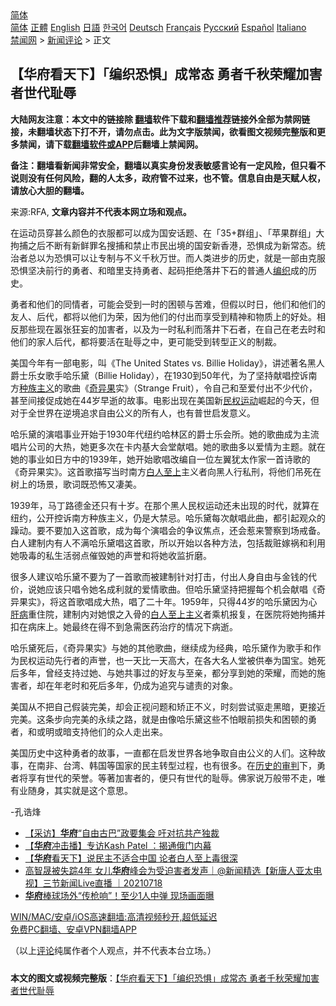  <!-- 面包屑导航 --> <div class="breadcrumb"><!-- GTranslate: https://gtranslate.io/ -->  <div class="switcher notranslate">  <div class="selected">  <a href="#" onclick="return false;"> 简体</a>  </div>  <div class="option">  <a href="https://www.bannedbook.org" onclick="doGTranslate('zh-CN|zh-CN');jQuery('div.switcher div.selected a').html(jQuery(this).html());return false;" title="简体中文" class="nturl selected"> 简体</a>  <a href="https://www.bannedbook.org/zh-tw/" onclick="doGTranslate('zh-CN|zh-TW');jQuery('div.switcher div.selected a').html(jQuery(this).html());return false;" title="繁體中文" class="nturl"> 正體</a>  <a href="https://www.bannedbook.org/en/" onclick="doGTranslate('zh-CN|en');jQuery('div.switcher div.selected a').html(jQuery(this).html());return false;" title="English" class="nturl"> English</a>  <a href="https://www.bannedbook.org/ja/" onclick="doGTranslate('zh-CN|ja');jQuery('div.switcher div.selected a').html(jQuery(this).html());return false;" title="日本語" class="nturl"> 日語</a>  <a href="https://www.bannedbook.org/ko/" onclick="doGTranslate('zh-CN|ko');jQuery('div.switcher div.selected a').html(jQuery(this).html());return false;" title="한국어" class="nturl"> 한국어</a>  <a href="https://www.bannedbook.org/de/" onclick="doGTranslate('zh-CN|de');jQuery('div.switcher div.selected a').html(jQuery(this).html());return false;" title="Deutsch" class="nturl"> Deutsch</a>  <a href="https://www.bannedbook.org/fr/" onclick="doGTranslate('zh-CN|fr');jQuery('div.switcher div.selected a').html(jQuery(this).html());return false;" title="Français" class="nturl"> Français</a>  <a href="https://www.bannedbook.org/ru/" onclick="doGTranslate('zh-CN|ru');jQuery('div.switcher div.selected a').html(jQuery(this).html());return false;" title="Русский" class="nturl"> Русский</a>  <a href="https://www.bannedbook.org/es/" onclick="doGTranslate('zh-CN|es');jQuery('div.switcher div.selected a').html(jQuery(this).html());return false;" title="Español" class="nturl"> Español</a>  <a href="https://www.bannedbook.org/it/" onclick="doGTranslate('zh-CN|it');jQuery('div.switcher div.selected a').html(jQuery(this).html());return false;" title="Italiano" class="nturl"> Italiano</a>  </div>  </div>      <div class='breadcrumb-sub'><!-- Breadcrumb NavXT 6.3.0 --> <a href="https://www.bannedbook.org/" class="home">禁闻网</a> &gt; <a href="https://www.bannedbook.org/bnews/comments/" class="category">新闻评论</a> &gt; 正文</div></div><h2>【华府看天下】「编织恐惧」成常态 勇者千秋荣耀加害者世代耻辱</h2> <p class="notice"><b>大陆网友注意：本文中的链接除 <a href="https://github.com/bannedbook/fanqiang" >翻墙</a>软件下载和<a href="https://github.com/killgcd/justmysocks/blob/master/README.md">翻墙推荐</a>链接外全部为禁网链接，未翻墙状态下打不开，请勿点击。此为文字版禁闻，欲看图文视频完整版和更多禁闻，请下载<a href="https://github.com/bannedbook/fanqiang">翻墙软件或APP</a>后翻墙上禁闻网。</p><p>备注：翻墙看新闻非常安全，翻墙以真实身份发表敏感言论有一定风险，但只看不说则没有任何风险，翻的人太多，政府管不过来，也不管。信息自由是天赋人权，请放心大胆的翻墙。</b></p>  <div class="entry"> <p>来源:RFA, <strong>文章内容并不代表本网立场和观点。</strong></p> <p>在运动员穿甚么颜色的衣服都可以成为国安话题、在「35+群组」、「苹果群组」大拘捕之后不断有新鲜罪名搜捕和禁止市民出境的国安新香港，恐惧成为新常态。统治者总以为恐惧可以让专制与不义千秋万世。而人类进步的历史，就是一部由克服恐惧坚决前行的勇者、和暗里支持勇者、起码拒绝落井下石的普通人<a href="https://www.bannedbook.org/bnews/tag/%E7%BC%96%E7%BB%87/" class="st_tag internal_tag" rel="tag" title="标签 编织 下的日志">编织</a>成的历史。</p> <p>勇者和他们的同情者，可能会受到一时的困顿与苦难，但假以时日，他们和他们的友人、后代，都将以他们为荣，因为他们的付出而享受到精神和物质上的好处。相反那些现在嚣张狂妄的加害者，以及为一时私利而落井下石者，在自己在老去时和他们的家人后代，都将要活在耻辱之中，更可能受到转型正义的制裁。</p>  <p>美国今年有一部电影，叫《The United States vs. Billie Holiday》，讲述著名黑人爵士乐女歌手哈乐黛（Billie Holiday），在1930到50年代，为了坚持献唱控诉南方<a href="https://www.bannedbook.org/bnews/tag/%E7%A7%8D%E6%97%8F%E4%B8%BB%E4%B9%89/" class="st_tag internal_tag" rel="tag" title="标签 种族主义 下的日志">种族主义</a>的歌曲《<a href="https://www.bannedbook.org/bnews/tag/%e5%a5%87%e5%bc%82%e6%9e%9c/" class="st_tag internal_tag" rel="tag" title="标签 奇异果 下的日志">奇异果</a>实》（Strange Fruit），令自己和至爱付出不少代价，甚至间接促成她在44岁早逝的故事。电影出现在美国新<a href="https://www.bannedbook.org/bnews/tag/%E6%B0%91%E6%9D%83%E8%BF%90%E5%8A%A8/" class="st_tag internal_tag" rel="tag" title="标签 民权运动 下的日志">民权运动</a>崛起的今天，但对于全世界在逆境追求自由公义的所有人，也有普世启发意义。</p> <p>哈乐黛的演唱事业开始于1930年代纽约哈林区的爵士乐会所。她的歌曲成为主流唱片公司的大热，她更多次在卡内基大会堂献唱。她的歌曲多以爱情为主题。就在她的事业如日方中的1939年，她开始歌唱改编自一位左翼犹太作家一首诗歌的《奇异果实》。这首歌描写当时南方<a href="https://www.bannedbook.org/bnews/tag/%E7%99%BD%E4%BA%BA%E8%87%B3%E4%B8%8A/" class="st_tag internal_tag" rel="tag" title="标签 白人至上 下的日志">白人至上</a>主义者向黑人行私刑，将他们吊死在树上的场景，歌词既恐怖又凄美。</p> <p>1939年，马丁路德金还只有十岁。在那个黑人民权运动还未出现的时代，就算在纽约，公开控诉南方种族主义，仍是大禁忌。哈乐黛每次献唱此曲，都引起观众的躁动。要不要加入这首歌，成为每个演唱会的争议焦点，还会惹来警察到场戒备。白人建制内有人不满哈乐黛唱这首歌，所以开始以各种方法，包括裁赃嫁祸和利用她吸毒的私生活弱点催毁她的声誉和将她收监折磨。</p>  <p>很多人建议哈乐黛不要为了一首歌而被建制针对打击，付出人身自由与金钱的代价，说她应该只唱令她名成利就的爱情歌曲。但哈乐黛坚持把握每个机会献唱《奇异果实》，将这首歌唱成大热，唱了二十年。1959年，只得44岁的哈乐黛因为心<a href="https://www.bannedbook.org/bnews/tag/%E8%82%9D%E7%97%85/" class="st_tag internal_tag" rel="tag" title="标签 肝病 下的日志">肝病</a>重住院，建制内对她恨之入骨的<a href="https://www.bannedbook.org/bnews/tag/%E7%99%BD%E4%BA%BA%E8%87%B3%E4%B8%8A%E4%B8%BB%E4%B9%89/" class="st_tag internal_tag" rel="tag" title="标签 白人至上主义 下的日志">白人至上主义</a>者乘机报复，在医院将她拘捕并扣在病床上。她最终在得不到急需医药治疗的情况下病逝。</p> <p>哈乐黛死后，《奇异果实》与她的其他歌曲，继续成为经典，哈乐黛作为歌手和作为民权运动先行者的声誉，也一天比一天高大，在各大名人堂被供奉为国宝。她死后多年，曾经支持过她、与她共事过的好友与至亲，都分享到她的荣耀，而她的施害者，却在年老时和死后多年，仍成为追究与谴责的对象。</p> <p>美国从不把自己假装完美，却会正视问题和矫正不义，时刻尝试驱走黑暗，更接近完美。这条步向完美的永续之路，就是由像哈乐黛这些不怕眼前损失和困顿的勇者，和或明或暗支持他们的众人走出来。</p>  <p>美国历史中这种勇者的故事，一直都在启发世界各地争取自由公义的人们。这种故事，在南非、台湾、韩国等国家的民主转型过程，也有很多。在<span class='wp_keywordlink'><a href="https://www.bannedbook.org/forum2/topic1640.html" title="正见网《历史的审判》" target="_blank">历史的审判</a></span>下，勇者将享有世代的荣誉。等著加害者的，便只有世代的耻辱。佛家说万般带不走，唯有业随身，其实就是这个意思。</p> <p>-孔诰烽</p> <ul class='op-related-articles' title='相关阅读'> <li><a href='https://www.bannedbook.org/bnews/comments/20210728/1595385.html' target='_blank'>【采访】<b>华府</b>“自由古巴”政要集会 吁对抗共产独裁</a></li> <li><a href='https://www.bannedbook.org/bnews/bannedvideo/20210725/1593628.html' target='_blank'>【<b>华府</b>冲击播】专访Kash Patel ：揭通俄门内幕</a></li> <li><a href='https://www.bannedbook.org/bnews/comments/20210722/1592264.html' target='_blank'>【<b>华府</b>看天下】说民主不适合中国 论者白人至上毒很深</a></li> <li><a href='https://www.bannedbook.org/bnews/bannedvideo/20210718/1589550.html' target='_blank'>高智晟被失踪4年 女儿<b>华府</b>峰会为受迫害者发声｜@新闻精选【新唐人亚太电视】三节新闻Live直播 ｜20210718</a></li> <li><a href='https://www.bannedbook.org/bnews/cnnews/20210718/1589460.html' target='_blank'><b>华府</b>棒球场外“传枪响”！至少1人中弹 现场画面曝</a></li> </ul> <p class="texttj"> <a href="https://github.com/bannedbook/fanqiang/wiki/V2ray%E6%9C%BA%E5%9C%BA" target="_blank">WIN/MAC/安卓/iOS高速翻墙:高清视频秒开,超低延迟</a><br/> <a href="https://github.com/bannedbook/fanqiang/wiki/%E7%A6%81%E9%97%BB%E7%BD%91%E5%AE%89%E5%8D%93%E7%BF%BB%E5%A2%99%E6%96%B0%E9%97%BBAPP" target="_blank">免费PC翻墙、安卓VPN翻墙APP</a></p> <p>（以上<span class='wp_keywordlink_affiliate'><a href="https://www.bannedbook.org/bnews/comments/" title="新闻评论" target="_blank">评论</a></span>纯属作者个人观点，并不代表本台立场。）</p><a name='sharetosocial'></a>  <div style="margin-bottom:5px;padding-bottom:5px;clear:both"> <div id="archive-pix-1" class="banner-ads"> <!-- AuctionX Display platform tag START --> <div id="26318x728x90x621x_ADSLOT2" clicktrack="%%CLICK_URL_ESC%%"></div> <!-- AuctionX Display platform tag END --> </div> <div id="archive-pix-2" class="banner-ads"> <!-- AuctionX Display platform tag START --> <div id="26315x300x250x621x_ADSLOT2" clicktrack="%%CLICK_URL_ESC%%"></div> <!-- AuctionX Display platform tag END --> </div> </div>  <div id="archive-pix-1" class="banner-ads"> <!-- AuctionX Display platform tag START --> <div id="26318x728x90x621x_ADSLOT3" clicktrack="%%CLICK_URL_ESC%%"></div> <!-- AuctionX Display platform tag END --> </div> <div><b>本文的图文或视频完整版</b>：<a href='https://www.bannedbook.org/bnews/comments/20210728/1595835.html'>【华府看天下】「编织恐惧」成常态 勇者千秋荣耀加害者世代耻辱</a></div>  </div><!--END ENTRY--> 